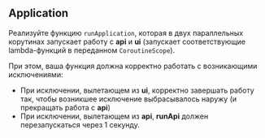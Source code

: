 ## Application

Реализуйте функцию `runApplication`, которая в двух параллельных корутинах запускает работу с **api** и **ui** (запускает соответствующие lambda-функций в переданном `CoroutineScope`).

При этом, ваша функция должна корректно работать с возникающими исключениями:
* При исключении, вылетающем из **ui**, корректно завершать работу так, чтобы возникшее исключение выбрасывалось наружу (и прекращать работа с **api**)
* При исключении, вылетающем из **api**, **runApi** должен перезапускаться через 1 секунду.
